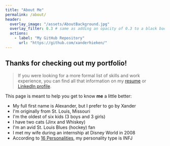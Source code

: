 ```yaml
---
title: "About Me"
permalink: /about/
header:
  overlay_image: "/assets/AboutBackground.jpg"
  overlay_filter: 0.3 # same as adding an opacity of 0.3 to a black background
  actions:
    - label: "My GitHub Repository"
      url: "https://github.com/xanderhieken/"
---
```


## Thanks for checking out my portfolio!
>If you were looking for a more formal list of skills and work experience, you can find all that information on my [resume](https://xanderhieken.github.io/assets/Resume.pdf) or [LinkedIn profile](https://www.linkedin.com/in/xanderhieken/).

This page is meant to help you get to know **me** a little better:

* My full first name is Alexander, but I prefer to go by Xander
* I'm originally from St. Louis, Missouri
* I'm the oldest of six kids (3 boys and 3 girls)
* I have two cats (Jinx and Whiskey)
* I'm an avid St. Louis Blues (hockey) fan
* I met my wife during an internship at Disney World in 2008
* According to [16 Personalities](https://www.16personalities.com/), my personality type is INFJ
